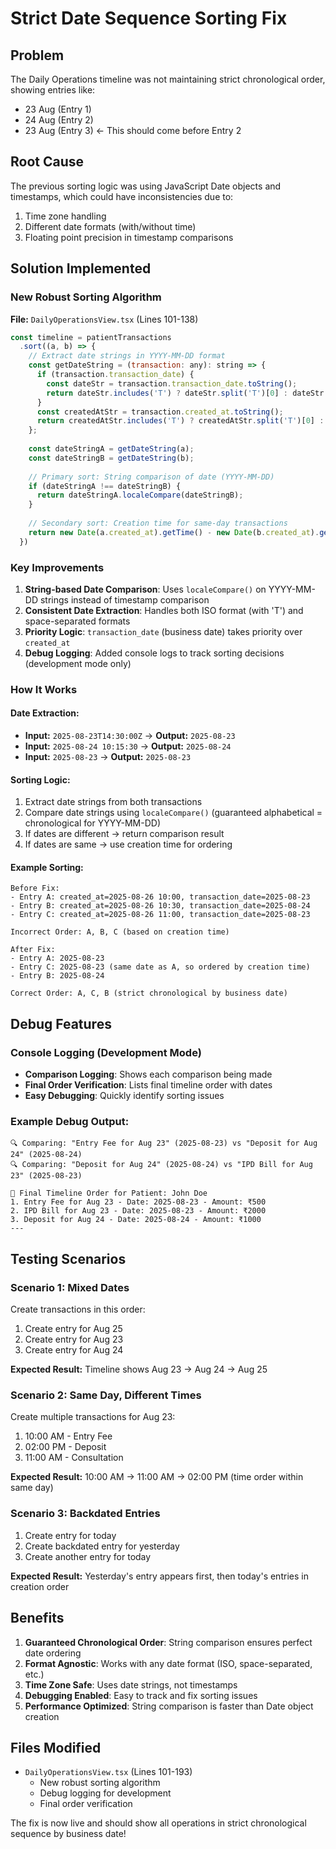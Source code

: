 # Strict Date Sequence Sorting Fix

## Problem
The Daily Operations timeline was not maintaining strict chronological order, showing entries like:
- 23 Aug (Entry 1)
- 24 Aug (Entry 2) 
- 23 Aug (Entry 3) ← This should come before Entry 2

## Root Cause
The previous sorting logic was using JavaScript Date objects and timestamps, which could have inconsistencies due to:
1. Time zone handling
2. Different date formats (with/without time)
3. Floating point precision in timestamp comparisons

## Solution Implemented

### New Robust Sorting Algorithm
**File:** `DailyOperationsView.tsx` (Lines 101-138)

```javascript
const timeline = patientTransactions
  .sort((a, b) => {
    // Extract date strings in YYYY-MM-DD format
    const getDateString = (transaction: any): string => {
      if (transaction.transaction_date) {
        const dateStr = transaction.transaction_date.toString();
        return dateStr.includes('T') ? dateStr.split('T')[0] : dateStr.split(' ')[0];
      }
      const createdAtStr = transaction.created_at.toString();
      return createdAtStr.includes('T') ? createdAtStr.split('T')[0] : createdAtStr.split(' ')[0];
    };
    
    const dateStringA = getDateString(a);
    const dateStringB = getDateString(b);
    
    // Primary sort: String comparison of date (YYYY-MM-DD)
    if (dateStringA !== dateStringB) {
      return dateStringA.localeCompare(dateStringB);
    }
    
    // Secondary sort: Creation time for same-day transactions
    return new Date(a.created_at).getTime() - new Date(b.created_at).getTime();
  })
```

### Key Improvements

1. **String-based Date Comparison**: Uses `localeCompare()` on YYYY-MM-DD strings instead of timestamp comparison
2. **Consistent Date Extraction**: Handles both ISO format (with 'T') and space-separated formats
3. **Priority Logic**: `transaction_date` (business date) takes priority over `created_at`
4. **Debug Logging**: Added console logs to track sorting decisions (development mode only)

### How It Works

#### Date Extraction:
- **Input:** `2025-08-23T14:30:00Z` → **Output:** `2025-08-23`
- **Input:** `2025-08-24 10:15:30` → **Output:** `2025-08-24`
- **Input:** `2025-08-23` → **Output:** `2025-08-23`

#### Sorting Logic:
1. Extract date strings from both transactions
2. Compare date strings using `localeCompare()` (guaranteed alphabetical = chronological for YYYY-MM-DD)
3. If dates are different → return comparison result
4. If dates are same → use creation time for ordering

#### Example Sorting:
```
Before Fix:
- Entry A: created_at=2025-08-26 10:00, transaction_date=2025-08-23
- Entry B: created_at=2025-08-26 10:30, transaction_date=2025-08-24  
- Entry C: created_at=2025-08-26 11:00, transaction_date=2025-08-23

Incorrect Order: A, B, C (based on creation time)

After Fix:
- Entry A: 2025-08-23
- Entry C: 2025-08-23 (same date as A, so ordered by creation time)
- Entry B: 2025-08-24

Correct Order: A, C, B (strict chronological by business date)
```

## Debug Features

### Console Logging (Development Mode)
- **Comparison Logging**: Shows each comparison being made
- **Final Order Verification**: Lists final timeline order with dates
- **Easy Debugging**: Quickly identify sorting issues

### Example Debug Output:
```
🔍 Comparing: "Entry Fee for Aug 23" (2025-08-23) vs "Deposit for Aug 24" (2025-08-24)
🔍 Comparing: "Deposit for Aug 24" (2025-08-24) vs "IPD Bill for Aug 23" (2025-08-23)

📅 Final Timeline Order for Patient: John Doe
1. Entry Fee for Aug 23 - Date: 2025-08-23 - Amount: ₹500
2. IPD Bill for Aug 23 - Date: 2025-08-23 - Amount: ₹2000
3. Deposit for Aug 24 - Date: 2025-08-24 - Amount: ₹1000
---
```

## Testing Scenarios

### Scenario 1: Mixed Dates
Create transactions in this order:
1. Create entry for Aug 25
2. Create entry for Aug 23  
3. Create entry for Aug 24

**Expected Result:** Timeline shows Aug 23 → Aug 24 → Aug 25

### Scenario 2: Same Day, Different Times
Create multiple transactions for Aug 23:
1. 10:00 AM - Entry Fee
2. 02:00 PM - Deposit
3. 11:00 AM - Consultation

**Expected Result:** 10:00 AM → 11:00 AM → 02:00 PM (time order within same day)

### Scenario 3: Backdated Entries
1. Create entry for today
2. Create backdated entry for yesterday
3. Create another entry for today

**Expected Result:** Yesterday's entry appears first, then today's entries in creation order

## Benefits

1. **Guaranteed Chronological Order**: String comparison ensures perfect date ordering
2. **Format Agnostic**: Works with any date format (ISO, space-separated, etc.)
3. **Time Zone Safe**: Uses date strings, not timestamps
4. **Debugging Enabled**: Easy to track and fix sorting issues
5. **Performance Optimized**: String comparison is faster than Date object creation

## Files Modified
- `DailyOperationsView.tsx` (Lines 101-193)
  - New robust sorting algorithm
  - Debug logging for development
  - Final order verification

The fix is now live and should show all operations in strict chronological sequence by business date!